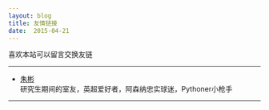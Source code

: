 ```yaml
---
layout: blog
title: 友情链接
date:  2015-04-21
---
```



喜欢本站可以留言交换友链




*****


* [朱彬](http://www.izhubin.cn/)  
    研究生期间的室友，英超爱好者，阿森纳忠实球迷，Pythoner小枪手

<!-- * [注意](loveshisong.cn) -->

*****

